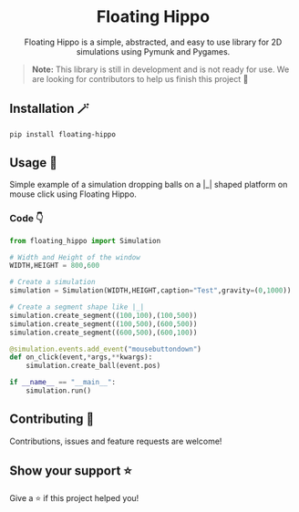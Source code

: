 <div align="center">
    <h1> Floating Hippo </h1>
    <p> Floating Hippo is a simple, abstracted, and easy to use library for 2D simulations using Pymunk and Pygames. 
    </p>
</div>

> **Note:** This library is still in development and is not ready for use. We are looking for contributors to help us finish this project 🙂

## Installation 🪄
```bash
pip install floating-hippo
```

## Usage 📖

Simple example of a simulation dropping balls on a |_| shaped platform on mouse click using Floating Hippo.

### Code 👇

```python
from floating_hippo import Simulation

# Width and Height of the window
WIDTH,HEIGHT = 800,600

# Create a simulation
simulation = Simulation(WIDTH,HEIGHT,caption="Test",gravity=(0,1000))

# Create a segment shape like |_|
simulation.create_segment((100,100),(100,500))
simulation.create_segment((100,500),(600,500))
simulation.create_segment((600,500),(600,100))

@simulation.events.add_event("mousebuttondown")
def on_click(event,*args,**kwargs):
    simulation.create_ball(event.pos)

if __name__ == "__main__":
    simulation.run()
```

## Contributing 🤝

Contributions, issues and feature requests are welcome! 


## Show your support ⭐️

Give a ⭐️ if this project helped you!
